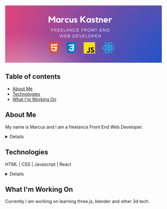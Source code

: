 ![My Image](github_cover.png)

## Table of contents
* [About Me](#about-me)
* [Technologies](#technologies)
* [What I'm Working On](#what-im-working-on)


## About Me
My name is Marcus and I am a freelance Front End Web Developer.
<details>
Freelance Front End Developer with a passion for design and creativity. I love creating interesting and unique experiences through software and working with designers.

In my free time I focus on getting outside and love going for runs or getting in the ocean.
</details>

## Technologies
HTML | CSS | Javascript | React
<details>
REST API | Graphql | State Context | Gatsby | Sanity | Bootstrap | Stripe | React Native | 
</details>

## What I'm Working On
Currently I am working on learning three.js, blender and other 3d tech.

